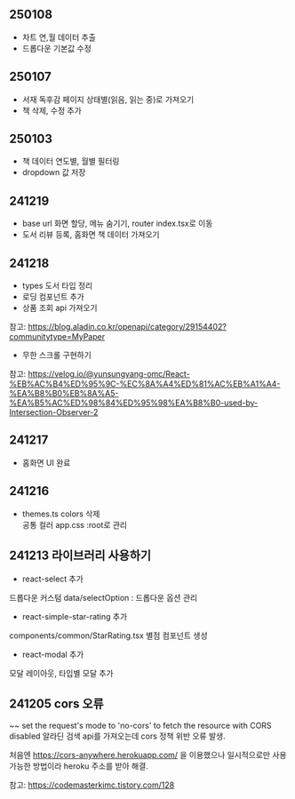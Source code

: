 ## 250108

- 차트 연,월 데이터 추출
- 드롭다운 기본값 수정

## 250107

- 서재 독후감 페이지 상태별(읽음, 읽는 중)로 가져오기
- 책 삭제, 수정 추가

## 250103

- 책 데이터 연도별, 월별 필터링
- dropdown 값 저장

## 241219

- base url 화면 할당, 메뉴 숨기기, router index.tsx로 이동
- 도서 리뷰 등록, 홈화면 책 데이터 가져오기

## 241218

- types 도서 타입 정리
- 로딩 컴포넌트 추가
- 상품 조회 api 가져오기

참고: https://blog.aladin.co.kr/openapi/category/29154402?communitytype=MyPaper

- 무한 스크롤 구현하기

참고: https://velog.io/@yunsungyang-omc/React-%EB%AC%B4%ED%95%9C-%EC%8A%A4%ED%81%AC%EB%A1%A4-%EA%B8%B0%EB%8A%A5-%EA%B5%AC%ED%98%84%ED%95%98%EA%B8%B0-used-by-Intersection-Observer-2

## 241217

- 홈화면 UI 완료

## 241216

- themes.ts colors 삭제<br/>
  공통 컬러 app.css :root로 관리

## 241213 라이브러리 사용하기

- react-select 추가

드롭다운 커스텀
data/selectOption : 드롭다운 옵션 관리

- react-simple-star-rating 추가

components/common/StarRating.tsx
별점 컴포넌트 생성

- react-modal 추가

모달 레이아웃, 타입별 모달 추가

## 241205 cors 오류

~~ set the request's mode to 'no-cors' to fetch the resource with CORS disabled
알라딘 검색 api를 가져오는데 cors 정책 위반 오류 발생.

처음엔 https://cors-anywhere.herokuapp.com/ 을 이용했으나 일시적으로만 사용 가능한 방법이라
heroku 주소를 받아 해결.

참고: https://codemasterkimc.tistory.com/128
